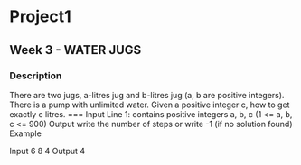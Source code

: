# Project1
## Week 3 - WATER JUGS
### Description
There are two jugs, a-litres jug and b-litres jug (a, b are positive integers). There is a pump with unlimited water. Given a positive integer c, how to get exactly c litres.
=== Input
   Line 1: contains positive integers a,   b,  c  (1 <= a, b, c <= 900)
Output
  write the number of steps or write -1 (if no solution found)
Example

Input
6  8  4
Output
4
